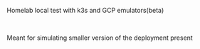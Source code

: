 
Homelab local test with k3s and GCP emulators(beta)

<br />

Meant for simulating smaller version of the deployment present


